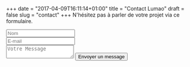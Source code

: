 +++
date = "2017-04-09T16:11:14+01:00"
title = "Contact Lumao"
draft = false
slug = "contact"
+++
N'hésitez pas à parler de votre projet via ce formulaire.
<form class="contact-form"  action="https://formspree.io/aurelien@lavoweb.net" method="POST">
    <div class="row">
        <div class="col-md-6">
            <input class="form-input" type="text" placeholder="Nom" name="name" required/>
        </div>
        <div class="col-md-6">
            <input class="form-input" type="email" placeholder="E-mail" name="_replyto" required/>
        </div>
    </div>
    <input type="hidden" name="_subject" value="Contact Lumao" />
    <input type="hidden" name="_next" value="{{ .Site.BaseURL }}post/merci/" />
    <input type="hidden" name="_format" value="plain" />
    <input type="text" name="_gotcha" style="display:none" />
    <textarea class="form-input" placeholder="Votre Message" name="message"></textarea>
    <input class="btn form-btn" type="submit" value="Envoyer un message"/>
</form>